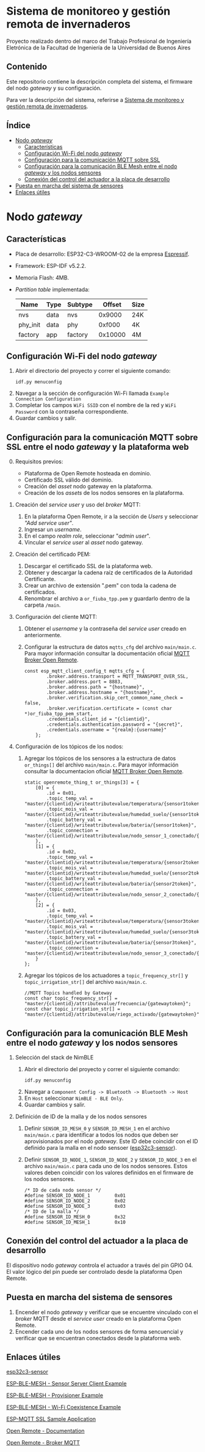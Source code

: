 # Sistema de monitoreo y gestión remota de invernaderos
Proyecto realizado dentro del marco del Trabajo Profesional de Ingeniería Eletrónica de la Facultad de Ingeniería de la Universidad de Buenos Aires

## Contenido

Este repositorio contiene la descripción completa del sistema, el firmware del nodo *gateway* y su configuración. 

Para ver la descripción del sistema, referirse a [Sistema de monitoreo y gestión remota de invernaderos](https://github.com/matiasvinas/or-platform).

## Índice

- [Nodo *gateway*](#nodo-gateway)
  - [Características](#características)
  - [Configuración Wi-Fi del nodo *gateway*](#configuración-wi-fi-del-nodo-gateway)
  - [Configuración para la comunicación MQTT sobre SSL](#configuración-para-la-comunicación-mqtt-sobre-ssl-entre-el-nodo-gateway-y-la-plataforma-web)
  - [Configuración para la comunicación BLE Mesh entre el nodo *gateway* y los nodos sensores](#configuración-para-la-comunicación-ble-mesh-entre-el-nodo-gateway-y-los-nodos-sensores)
  - [Conexión del control del actuador a la placa de desarrollo](#conexión-del-control-del-actuador-a-la-placa-de-desarrollo)
- [Puesta en marcha del sistema de sensores](#puesta-en-marcha-del-sistema-de-sensores)
- [Enlaces útiles](#enlaces-útiles)

# Nodo *gateway*

## Características
- Placa de desarrollo: ESP32-C3-WROOM-02 de la empresa [Espressif](https://www.espressif.com/).
- Framework: ESP-IDF v5.2.2.
- Memoria Flash: 4MB.
- *Partition table* implementada:

    |Name|Type|Subtype|Offset|Size|
    |----|----|-------|------|----|
    |nvs |data|nvs    |0x9000|24K |
    |phy_init|data|phy|0xf000|4K |
    |factory|app|factory|0x10000|4M|

## Configuración Wi-Fi del nodo *gateway*

1. Abrir el directorio del proyecto y correr el siguiente comando:
    ```
    idf.py menuconfig
    ```
2. Navegar a la sección de configuración Wi-Fi llamada `Example Connection Configuration`
3. Completar los campos `WiFi SSID` con el nombre de la red y `WiFi Password` con la contraseña correspondiente.
4. Guardar cambios y salir.


## Configuración para la comunicación MQTT sobre SSL entre el nodo *gateway* y la plataforma web

0. Requisitos previos:

    - Plataforma de Open Remote hosteada en dominio.
    - Certificado SSL válido del dominio.
    - Creación del *asset* nodo gateway en la plataforma.
    - Creación de los *assets* de los nodos sensores en la plataforma.

1. Creación del *service user* y uso del *broker* MQTT: 
    1. En la plataforma Open Remote, ir a la sección de *Users* y seleccionar *"Add service user"*.
    2. Ingresar un *username*.
    3. En el campo *realm role*, seleccionar "*admin user*".
    4. Vincular el *service user* al *asset* nodo gateway.

2. Creación del certificado PEM:

    1. Descargar el certificado SSL de la plataforma web.
    2. Obtener y descargar la cadena raíz de certificados de la Autoridad Certificante.
    3. Crear un archivo de extensión ".pem" con toda la cadena de certificados.
    4. Renombrar el archivo a `or_fiuba_tpp.pem` y guardarlo dentro de la carpeta `/main`.

3. Configuración del cliente MQTT:
    1. Obtener el *username* y la contraseña del *service user* creado en anteriormente. 
    2. Configurar la estructura de datos `mqtts_cfg` del archivo `main/main.c`. Para mayor información consultar la documentación oficial [MQTT Broker Open Remote](https://docs.openremote.io/docs/user-guide/manager-apis#mqtt-api-mqtt-broker).

        ```
        const esp_mqtt_client_config_t mqtts_cfg = {
                .broker.address.transport = MQTT_TRANSPORT_OVER_SSL,
                .broker.address.port = 8883,
                .broker.address.path = "{hostname}",
                .broker.address.hostname = "{hostname}",
                .broker.verification.skip_cert_common_name_check = false,
                .broker.verification.certificate = (const char *)or_fiuba_tpp_pem_start,
                .credentials.client_id = "{clientid}",
                .credentials.authentication.password = "{secret}",
                .credentials.username = "{realm}:{username}"
            };
        ```

4. Configuración de los tópicos de los nodos:
    1. Agregar los tópicos de los sensores a la estructura de datos `or_things[]` del archivo `main/main.c`. Para mayor información consultar la documentacion oficial [MQTT Broker Open Remote](https://docs.openremote.io/docs/user-guide/manager-apis#mqtt-api-mqtt-broker).
        ```
        static openremote_thing_t or_things[3] = {
            [0] = {
                .id = 0x01,
                .topic_temp_val = "master/{clientid}/writeattributevalue/temperatura/{sensor1token}",
                .topic_mois_val = "master/{clientid}/writeattributevalue/humedad_suelo/{sensor1token}",
                .topic_battery_val = "master/{clientid}/writeattributevalue/bateria/{sensor1token}",
                .topic_connection = "master/{clientid}/writeattributevalue/nodo_sensor_1_conectado/{gatewaytoken}",
            },
            [1] = {
                .id = 0x02,
                .topic_temp_val = "master/{clientid}/writeattributevalue/temperatura/{sensor2token}",
                .topic_mois_val = "master/{clientid}/writeattributevalue/humedad_suelo/{sensor2token}",
                .topic_battery_val = "master/{clientid}/writeattributevalue/bateria/{sensor2token}",
                .topic_connection = "master/{clientid}/writeattributevalue/nodo_sensor_2_conectado/{gatewaytoken}",
            },
            [2] = {
                .id = 0x03,
                .topic_temp_val = "master/{clientid}/writeattributevalue/temperatura/{sensor3token}",
                .topic_mois_val = "master/{clientid}/writeattributevalue/humedad_suelo/{sensor3token}",
                .topic_battery_val = "master/{clientid}/writeattributevalue/bateria/{sensor3token}",
                .topic_connection = "master/{clientid}/writeattributevalue/nodo_sensor_3_conectado/{gatewaytoken}",	
            }	
        };
        ```
    2. Agregar los tópicos de los actuadores a `topic_frequency_str[]` y `topic_irrigation_str[]` del archivo `main/main.c`.
        ```
        //MQTT Topics handled by Gateway
        const char topic_frequency_str[] = "master/{clientid}/attributevalue/frecuencia/{gatewaytoken}";
        const char topic_irrigation_str[] = "master/{clientid}/attributevalue/riego_activado/{gatewaytoken}";
        ```

## Configuración para la comunicación BLE Mesh entre el nodo *gateway* y los nodos sensores

1. Selección del stack de NimBLE
    1. Abrir el directorio del proyecto y correr el siguiente comando:
        ```
        idf.py menuconfig
        ```
    2. Navegar a `Component Config -> Bluetooth -> Bluetooth -> Host`
    3. En `Host` seleccionar `NimBLE - BLE Only`.
    4. Guardar cambios y salir.

2. Definición de ID de la malla y de los nodos sensores
    1. Definir `SENSOR_ID_MESH_0` y `SENSOR_ID_MESH_1` en el archivo `main/main.c` para identificar a todos los nodos que deben ser aprovisionados por el nodo *gateway*. Este ID debe coincidir con el ID definido para la malla en el nodo sensoer ([esp32c3-sensor](https://github.com/matiasvinas/esp32c3-sensor)).

    2. Definir `SENSOR_ID_NODE_1`, `SENSOR_ID_NODE_2` y `SENSOR_ID_NODE_3` en el archivo `main/main.c` para cada uno de los nodos sensores. Estos valores deben coincidir con los valores definidos en el firmware de los nodos sensores. 

        ```
        /* ID de cada nodo sensor */
        #define SENSOR_ID_NODE_1         0x01
        #define SENSOR_ID_NODE_2         0x02
        #define SENSOR_ID_NODE_3         0x03
        /* ID de la malla */
        #define SENSOR_ID_MESH_0         0x32    
        #define SENSOR_ID_MESH_1         0x10
        ```
## Conexión del control del actuador a la placa de desarrollo

El dispositivo nodo *gateway* controla el actuador a través del pin GPIO 04. El valor lógico del pin puede ser controlado desde la plataforma Open Remote.



## Puesta en marcha del sistema de sensores
1. Encender el nodo *gateway* y verificar que se encuentre vinculado con el *broker* MQTT desde el *service user* creado en la plataforma Open Remote.
2. Encender cada uno de los nodos sensores de forma sencuencial y verificar que se encuentran conectados desde la plataforma web. 

## Enlaces útiles

[esp32c3-sensor](https://github.com/matiasvinas/esp32c3-sensor)


[ESP-BLE-MESH - Sensor Server Client Example](https://github.com/espressif/esp-idf/blob/master/examples/bluetooth/esp_ble_mesh/sensor_models/sensor_client/README.md)


[ESP-BLE-MESH - Provisioner Example](https://github.com/espressif/esp-idf/blob/master/examples/bluetooth/esp_ble_mesh/provisioner/README.md)

[ESP-BLE-MESH - Wi-Fi Coexistence Example](https://github.com/espressif/esp-idf/blob/master/examples/bluetooth/esp_ble_mesh/wifi_coexist/README.md)


[ESP-MQTT SSL Sample Application](https://github.com/espressif/esp-idf/blob/master/examples/protocols/mqtt/ssl/README.md)


[Open Remote - Documentation](https://docs.openremote.io/docs/introduction)


[Open Remote - Broker MQTT](https://docs.openremote.io/docs/user-guide/manager-apis#mqtt-api-mqtt-broker)


